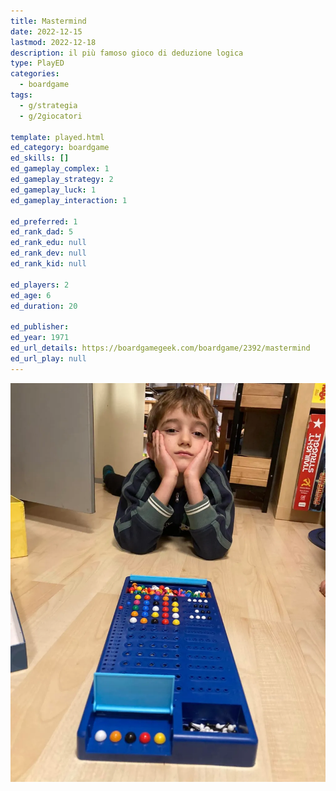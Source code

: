 ```yaml
---
title: Mastermind
date: 2022-12-15
lastmod: 2022-12-18
description: il più famoso gioco di deduzione logica
type: PlayED
categories:
  - boardgame
tags:
  - g/strategia
  - g/2giocatori

template: played.html
ed_category: boardgame
ed_skills: []
ed_gameplay_complex: 1
ed_gameplay_strategy: 2
ed_gameplay_luck: 1
ed_gameplay_interaction: 1

ed_preferred: 1
ed_rank_dad: 5
ed_rank_edu: null
ed_rank_dev: null
ed_rank_kid: null

ed_players: 2
ed_age: 6
ed_duration: 20

ed_publisher: 
ed_year: 1971
ed_url_details: https://boardgamegeek.com/boardgame/2392/mastermind
ed_url_play: null
---
```


![](../../assets/img/played/boardgame/master-mind.webp)
